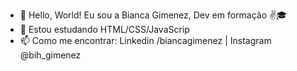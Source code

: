 - 👋 Hello, World! Eu sou a Bianca Gimenez, Dev em formação ✌️🎓 
- 🌱 Estou estudando HTML/CSS/JavaScrip
- 📫 Como me encontrar: Linkedin /biancagimenez | Instagram @bih_gimenez

<!---
Bihgimenez/Bihgimenez is a ✨ special ✨ repository because its `README.md` (this file) appears on your GitHub profile.
You can click the Preview link to take a look at your changes.
--->
